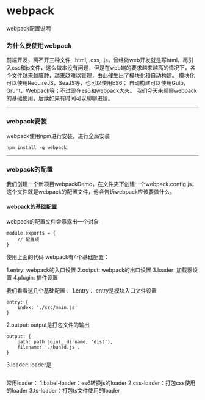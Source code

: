 # webpack
webpack配置说明

### 为什么要使用webpack
前端开发，离不开三种文件, .html, .css, .js，曾经做web开发就是写html，再引入css和js文件，这么做本没有问题，但是在web端的要求越来越高的情况下，各个文件越来越臃肿，越来越难以管理，由此催生出了模块化和自动构建。
模块化可以使用RequireJS，SeaJS等，也可以使用ES6；
自动构建可以使用Gulp，Grunt，Webpack等；不过现在es6和webpack大火。
我们今天来聊聊webpack的基础使用，后续如果有时间可以聊聊进阶。

---

### webpack安装
webpack使用npm进行安装，进行全局安装
```
npm install -g webpack
```
---

### webpack的配置
我们创建一个新项目webpackDemo，在文件夹下创建一个webpack.config.js，这个文件就是webpack的配置文件，他会告诉webpack应该要做什么。

#### webpack的基础配置
webpack的配置文件会暴露出一个对象
```
module.exports = {
    // 配置项
}
```
使用上面的代码
webpack有4个基础配置：

1.entry: webpack的入口设置
2.output: webpack的出口设置
3.loader: 加载器设置
4.plugin: 插件设置

我们看看这几个基础配置：
1.entry：
entry是模块入口文件设置
```
entry: {
    index: './src/main.js'
}
```
2.output:
output是打包文件的输出
```
output: {
    path: path.join(__dirname, 'dist'),
    filename: './bunld.js',
}
```
3.loader:
loader是
```

```

常用loader：
1.babel-loader：es6转换js的loader
2.css-loader：打包css使用的loader
3.ts-loader：打包ts文件使用的loader
